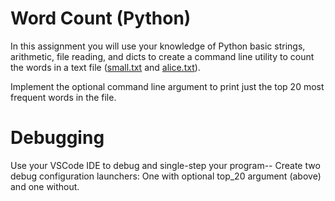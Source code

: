 # Word Count (Python)

In this assignment you will use your knowledge of Python basic strings,
arithmetic, file reading, and dicts to create a command line utility to count
the words in a text file ([small.txt](./small.txt) and [alice.txt](./alice.txt)).

Implement the optional command line argument to print just the top 20 most frequent words in the file.

# Debugging
Use your VSCode IDE to debug and single-step your program-- Create two debug configuration launchers: One with optional top_20 argument (above) and one without. 
